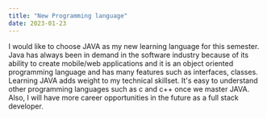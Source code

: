 ```yaml
---
title: "New Programming language"
date: 2023-01-23
---
```

I would like to choose JAVA as my new learning language for this semester. Java has always been in demand in the software industry because of its ability to create mobile/web applications and it is an object oriented programming language and has many features such as interfaces, classes. Learning JAVA adds weight to my technical skillset. It's easy to understand other programming languages such as c and c++ once we master JAVA. Also, I will have more career opportunities in the future as a full stack developer.

